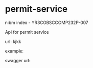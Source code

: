 # permit-service
nibm index - YR3COBSCCOMP232P-007

Api for permit service 

url: kjkk

example: 

swagger url: 

